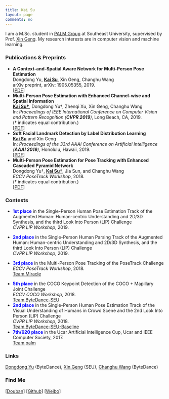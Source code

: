 ```yaml
---
title: Kai Su
layout: page
comments: no
---
```


I am a M.Sc. student in <font color="blue"><a href="http://palm.seu.edu.cn">PALM Group</a></font> at Southeast University, supervised by Prof. [Xin Geng](http://palm.seu.edu.cn/xgeng/). My research interests are in computer vision and machine learning.

### Publications & Preprints

- <b>A Context-and-Spatial Aware Network for Multi-Person Pose Estimation</b> <br>
Dongdong Yu, <u><b>Kai Su</b></u>, Xin Geng, Changhu Wang <br>
arXiv preprint, arXiv: 1905.05355, 2019. <br>
[[PDF](https://arxiv.org/abs/1905.05355)]
- <b>Multi-Person Pose Estimation with Enhanced Channel-wise and Spatial Information</b> <br>
<u><b>Kai Su&dagger;</b></u>, Dongdong Yu&dagger;, Zhenqi Xu, Xin Geng, Changhu Wang <br>
In: <i>Proceedings of IEEE International Conference on Computer Vision and Pattern Recognition (<b>CVPR 2019</b>)</i>, Long Beach, CA, 2019. <br>
(&dagger; indicates equal contribution.) <br>
[[PDF](https://arxiv.org/abs/1905.03466)]
- <b>Soft Facial Landmark Detection by Label Distribution Learning</b> <br>
<u><b>Kai Su</b></u> and Xin Geng <br>
In: <i>Proceedings of the 33rd AAAI Conference on Artificial Intelligence (<b>AAAI 2019</b>)</i>, Honolulu, Hawaii, 2019. <br>
[[PDF](http://palm.seu.edu.cn/xgeng/files/aaai19b.pdf)]
- <b>Multi-Person Pose Estimation for Pose Tracking with Enhanced Cascaded Pyramid Network</b> <br>
Dongdong Yu&dagger;, <u><b>Kai Su&dagger;</b></u>, Jia Sun, and Changhu Wang <br>
<i>ECCV PoseTrack Workshop</i>, 2018. <br>
(&dagger; indicates equal contribution.) <br>
[[PDF](http://openaccess.thecvf.com/content_eccv_2018_workshops/w9/html/Yu_Multi-Person_Pose_Estimation_for_Pose_Tracking_with_Enhanced_Cascaded_Pyramid_ECCVW_2018_paper.html)]

### Contests

- <b><font color="blue">1st place</font></b> in the Single-Person Human Pose Estimation Track of the Augmented Human: Human-centric Understanding and 2D/3D Synthesis, and the third Look Into Person (LIP) Challenge <br>
<i>CVPR LIP Workshop</i>, 2019. <br>
<!-- [Team Miracle](https://posetrack.net/workshops/eccv2018/posetrack_eccv_2018_results.html) -->
- <b><font color="blue">2nd place</font></b> in the Single-Person Human Parsing Track of the Augmented Human: Human-centric Understanding and 2D/3D Synthesis, and the third Look Into Person (LIP) Challenge <br>
<i>CVPR LIP Workshop</i>, 2019. <br>
<!-- [Team Miracle](https://posetrack.net/workshops/eccv2018/posetrack_eccv_2018_results.html) -->
- <b><font color="blue">3rd place</font></b> in the Multi-Person Pose Tracking of the PoseTrack Challenge <br>
<i>ECCV PoseTrack Workshop</i>, 2018. <br>
[Team Miracle](https://posetrack.net/workshops/eccv2018/posetrack_eccv_2018_results.html)
<!-- - <u><b>5th</b></u> place in the Multi-Person Pose Estimation of the PoseTrack Challenge <br>
<i>ECCV PoseTrack Workshop</i>, 2018. <br> -->
<!-- [Team Miracle](https://posetrack.net/workshops/eccv2018/posetrack_eccv_2018_results.html) -->
- <b><font color="blue">5th place</font></b> in the COCO Keypoint Detection of the COCO + Mapillary Joint Challenge <br>
<i>ECCV COCO Workshop</i>, 2018. <br>
[Team ByteDance-SEU](http://cocodataset.org/#keypoints-leaderboard)
- <b><font color="blue">2nd place</font></b> in the Single-Person Human Pose Estimation Track of the Visual Understanding of Humans
in Crowd Scene and the 2nd Look Into Person (LIP) Challenge <br>
<i>CVPR LIP Workshop</i>, 2018. <br>
[Team ByteDance-SEU-Baseline](http://sysu-hcp.net/lip/pose_lb.php?type=2)
- <b><font color="blue">7th/620 place</font></b> in the Ucar Artificial Intelligence Cup, Ucar and IEEE Computer Society, 2017. <br>
[Team palm](https://www.biendata.com/competition/UAI/final-leaderboard/)

### Links

[Dongdong Yu](https://miracle-fmh.github.io/) (ByteDance), [Xin Geng](http://palm.seu.edu.cn/xgeng/) (SEU), [Changhu Wang](http://chw.azurewebsites.net/) (ByteDance)

### Find Me

[[Douban](https://www.douban.com/people/81024152/)] [[Github](https://github.com/7color94)] [[Weibo](https://weibo.com/2902370675)]